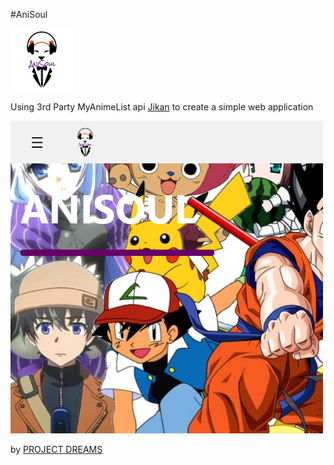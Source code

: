 #AniSoul

<img src="APP/public/img/logo.png" height="100" width="100">

Using 3rd Party MyAnimeList api [Jikan](https://jikan.docs.apiary.io/) to create a simple web application

<img src="final-project-dreams.web.app.png" height="500" width="500">

by [PROJECT DREAMS](https://github.com/Hansel-alt/PROJECT_DREAMS.git)
